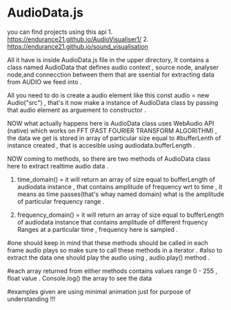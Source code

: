 # AudioData.js
you can find projects using this api
1.
https://endurance21.github.io/AudioVisualiser1/
2.
https://endurance21.github.io/sound_visualisation 


All it have is inside AudioData.js file in the upper directory,
It contains  a class named AudioData that defines audio context , source node, analyser node,and connecction between them that are ssential for extracting data from AUDIO we feed into .

All you need to do is create a audio element like this 
const audio = new Audio("src")  , that's it now make a instance of AudioData class by passing that audio element as arguement to constructor .

NOW what actually happens here is AudioData class uses WebAudio API (native) which works on FFT (FAST FOURIER TRANSFORM ALGORITHM) , the data we get is stored in array of particular size equal to #bufferLenth of instance created , that is accesible using audiodata.bufferLength . 

NOW  coming to methods, so there are two methods of AudioData class here to extract realtime audio data .
1. time_domain()  =  it will return an array of size equal to bufferLength of audiodata instance , that contains amplitude of frequency wrt                      to time , it means as time passes(that's whay named domain) what is the amplitude of particular frequency range .

2. frequency_domain() = it will return an array of size equal to bufferLength of audiodata instance that contains amplitude of different                        frquency Ranges at a particular time , frequency here is sampled .

#one should keep in mind that these methods should be called in each frame audio plays so make sure to call these methods in a iterator .
#also to extract the data one should play the audio using , audio.play() method .

#each array returned from either methods contains values range 0 - 255 , float value  . Console.log() the array to see the data 


#examples given are using minimal animation just for purpose of understanding !!!

